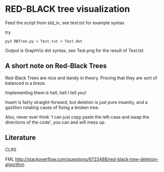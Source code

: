 # RED-BLACK tree visualization

Feed the script from std_in, see test.txt for example syntax

try

```py3 RBTree.py < Test.txt > Test.dot```


Output is GraphViz dot syntax, see Test.png for the result of Test.txt

## A short note on Red-Black Trees

Red-Black Trees are nice and dandy in theory. Proving that they are sort of balanced is a breze.

Implementing them is hell, hell I tell you!

Insert is fairly straight-forward, but deletion is just pure insanity, and a gazillion rotating cases of fixing a broken tree. 

Also, never ever think 'I can just copy paste the left-case and swap the directions of the code', you can and will mess up.

## Literature

CLRS

FML http://stackoverflow.com/questions/6723488/red-black-tree-deletion-algorithm
